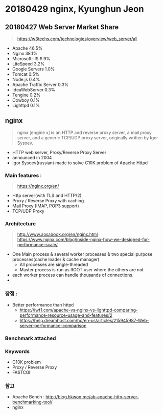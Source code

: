 # 20180429 nginx, Kyunghun Jeon



## 20180427 Web Server Market Share
> https://w3techs.com/technologies/overview/web_server/all
- Apache	46.5%     
- Nginx	38.1%    
- Microsoft-IIS 9.9%
- LiteSpeed	3.2%
- Google Servers 1.0%
- Tomcat	0.5%
- Node.js	0.4%
- Apache Traffic Server 0.3%
- IdeaWebServer	0.3%
- Tengine	0.2%
- Cowboy	0.1%
- Lighttpd 0.1%

## nginx
> nginx [engine x] is an HTTP and reverse proxy server, a mail proxy server, and a generic TCP/UDP proxy server, originally written by Igor Sysoev.
- HTTP web server, Proxy/Reverse Proxy Server
- announced in 2004 
- Igor Sysoev(russian) made to solve C10K problem of Apache Httpd

### Main features : 
> https://nginx.org/en/
- Http server(with TLS and HTTP/2)
- Proxy / Reverse Proxy with caching
- Mail Proxy (IMAP, POP3 support)
- TCP/UDP Proxy

### Architecture
> http://www.aosabook.org/en/nginx.html
> https://www.nginx.com/blog/inside-nginx-how-we-designed-for-performance-scale/
- One Main process & several worker processes & two special purpose processes(cache loader & cache manager)
  - All processes are single-threaded
  - Master process is run as ROOT user where the others are not
- each worker process can handle thousands of connections.
- 

### 장점 : 
- Better performance than httpd
  * https://iwf1.com/apache-vs-nginx-vs-lighttpd-comparing-performance-resource-usage-and-features/2
  * https://help.dreamhost.com/hc/en-us/articles/215945987-Web-server-performance-comparison
  
### Benchmark attached

### Keywords
- C10K problem
- Proxy / Reverse Proxy
- FASTCGI


### 참고
- Apache Bench : http://blog.hkwon.me/ab-apache-http-server-benchmarking-tool/
- nginx 